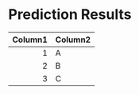 # Prediction Results

|   Column1 | Column2   |
|----------:|:----------|
|         1 | A         |
|         2 | B         |
|         3 | C         |